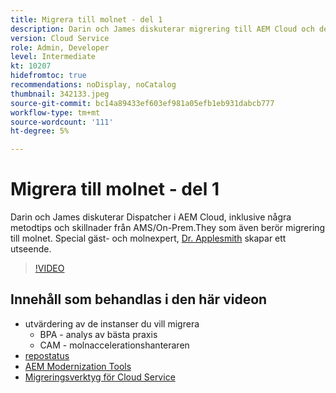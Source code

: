 ```yaml
---
title: Migrera till molnet - del 1
description: Darin och James diskuterar migrering till AEM Cloud och demonstrerar några av teknikerna.
version: Cloud Service
role: Admin, Developer
level: Intermediate
kt: 10207
hidefromtoc: true
recommendations: noDisplay, noCatalog
thumbnail: 342133.jpeg
source-git-commit: bc14a89433ef603ef981a05efb1eb931dabcb777
workflow-type: tm+mt
source-wordcount: '111'
ht-degree: 5%

---
```


# Migrera till molnet - del 1

Darin och James diskuterar Dispatcher i AEM Cloud, inklusive några metodtips och skillnader från AMS/On-Prem.They som även berör migrering till molnet. Special gäst- och molnexpert, [Dr. Applesmith](https://twitter.com/DrApplesmith) skapar ett utseende.

>[!VIDEO](https://video.tv.adobe.com/v/342133/?quality=12&learn=on)

## Innehåll som behandlas i den här videon

+ utvärdering av de instanser du vill migrera
   + BPA - analys av bästa praxis
   + CAM - molnaccelerationshanteraren
+ [repostatus](https://github.com/chetanmeh/oak-console-scripts/tree/master/src/main/groovy/repostats)
+ [AEM Modernization Tools](https://opensource.adobe.com/aem-modernize-tools/)
+ [Migreringsverktyg för Cloud Service](https://github.com/adobe/aem-cloud-service-source-migration)
